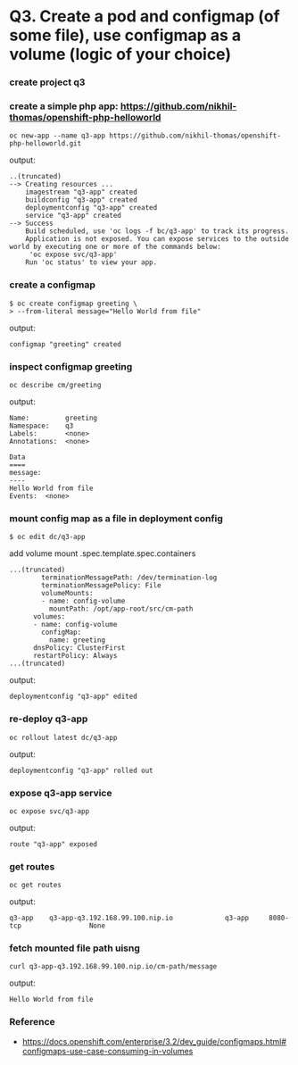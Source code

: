 # Q3. Create a pod and configmap (of some file), use configmap as a volume (logic of your choice)

### create project q3

### create a simple php app: https://github.com/nikhil-thomas/openshift-php-helloworld

```
oc new-app --name q3-app https://github.com/nikhil-thomas/openshift-php-helloworld.git
```
output:
```
..(truncated)
--> Creating resources ...
    imagestream "q3-app" created
    buildconfig "q3-app" created
    deploymentconfig "q3-app" created
    service "q3-app" created
--> Success
    Build scheduled, use 'oc logs -f bc/q3-app' to track its progress.
    Application is not exposed. You can expose services to the outside world by executing one or more of the commands below:
     'oc expose svc/q3-app' 
    Run 'oc status' to view your app.
```

### create a configmap
```
$ oc create configmap greeting \
> --from-literal message="Hello World from file"
```
output:
```
configmap "greeting" created
```

### inspect configmap greeting
```
oc describe cm/greeting
```
output:
```
Name:         greeting
Namespace:    q3
Labels:       <none>
Annotations:  <none>

Data
====
message:
----
Hello World from file
Events:  <none>
```

### mount config map as a file in deployment config
```
$ oc edit dc/q3-app
```
add volume mount
.spec.template.spec.containers
```
...(truncated)
        terminationMessagePath: /dev/termination-log
        terminationMessagePolicy: File
        volumeMounts:
        - name: config-volume
          mountPath: /opt/app-root/src/cm-path
      volumes:
      - name: config-volume
        configMap:
          name: greeting
      dnsPolicy: ClusterFirst
      restartPolicy: Always
...(truncated)
```
output:
```
deploymentconfig "q3-app" edited
```
### re-deploy q3-app
```
oc rollout latest dc/q3-app
```
output:
```
deploymentconfig "q3-app" rolled out
```
### expose q3-app service
```
oc expose svc/q3-app
```
output:
```
route "q3-app" exposed
```
### get routes
```
oc get routes
```
output:
```
q3-app    q3-app-q3.192.168.99.100.nip.io             q3-app     8080-tcp                 None
```

### fetch mounted file path uisng
```
curl q3-app-q3.192.168.99.100.nip.io/cm-path/message
```
output:
```
Hello World from file 
```

### Reference

* https://docs.openshift.com/enterprise/3.2/dev_guide/configmaps.html#configmaps-use-case-consuming-in-volumes
 